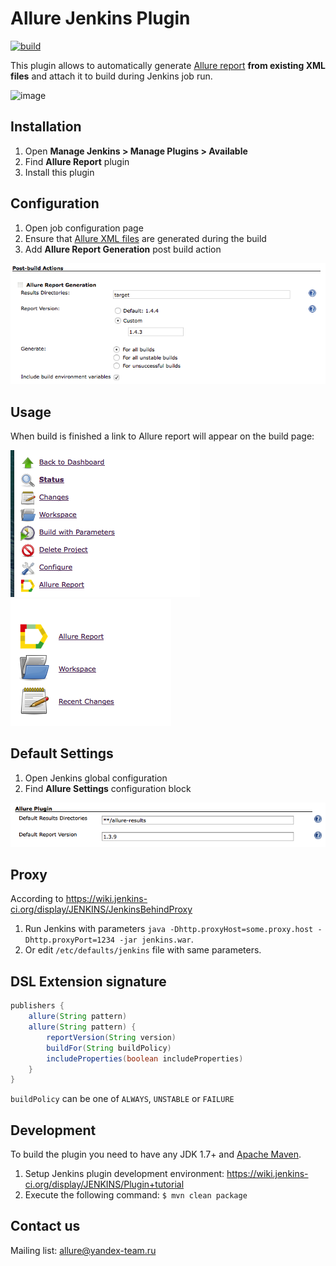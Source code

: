# Allure Jenkins Plugin

[![build](https://img.shields.io/teamcity/http/teamcity.qatools.ru/s/allure_jenkins_plugin_master_build.svg?style=flat)](http://teamcity.qatools.ru/viewType.html?buildTypeId=allure_jenkins_plugin_master_build&guest=1)

This plugin allows to automatically generate [Allure report](http://allure.qatools.ru) **from existing XML files** and attach it to build during Jenkins job run.

![image](https://raw.github.com/allure-framework/allure-core/master/allure-dashboard.png)

## Installation
 1. Open **Manage Jenkins > Manage Plugins > Available**
 2. Find **Allure Report** plugin
 3. Install this plugin

## Configuration
 1. Open job configuration page
 2. Ensure that [Allure XML files](https://github.com/allure-framework/allure-core/wiki#gathering-information-about-tests) are generated during the build
 3. Add **Allure Report Generation** post build action

![configuration](/img/allure-configuration.png)

## Usage
When build is finished a link to Allure report will appear on the build page:

![configuration](/img/allure-sidebar.png)
![configuration](/img/allure-report.png)

## Default Settings
 1. Open Jenkins global configuration
 2. Find **Allure Settings** configuration block
 
![configuration](/img/allure-settings.png)

## Proxy
According to https://wiki.jenkins-ci.org/display/JENKINS/JenkinsBehindProxy
1. Run Jenkins with parameters `java -Dhttp.proxyHost=some.proxy.host -Dhttp.proxyPort=1234 -jar jenkins.war`.
2. Or edit `/etc/defaults/jenkins` file with same parameters.

## DSL Extension signature
```groovy
publishers {
    allure(String pattern)
    allure(String pattern) {
        reportVersion(String version)
        buildFor(String buildPolicy)
        includeProperties(boolean includeProperties)
    }
}
```

```buildPolicy``` can be one of ```ALWAYS```, ```UNSTABLE``` or ```FAILURE```

## Development
To build the plugin you need to have any JDK 1.7+ and [Apache Maven](http://maven.apache.org/).
 1. Setup Jenkins plugin development environment: https://wiki.jenkins-ci.org/display/JENKINS/Plugin+tutorial
 2. Execute the following command: `$ mvn clean package`

## Contact us
Mailing list: [allure@yandex-team.ru](mailto:allure@yandex-team.ru)
